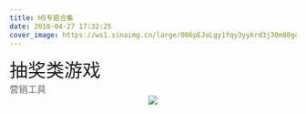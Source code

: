 ```yaml
---
title: H5专题合集
date: 2018-04-27 17:32:25
cover_image: https://ws1.sinaimg.cn/large/006pEJoLgy1fqy3yykrd3j30m80goagl.jpg
---
```

<div align="center">
    <div align="left" style="width:1200px;">
    <div ><font size="6" color=#1a1a1a>抽奖类游戏</font></div>
    <font size="3" color=#666666>营销工具</font>
    </div>
    <img class="img-fluid project-img" src="https://ws1.sinaimg.cn/large/006pEJoLgy1fqy3yyzhjzj30xc3abh0c.jpg" />
</div>